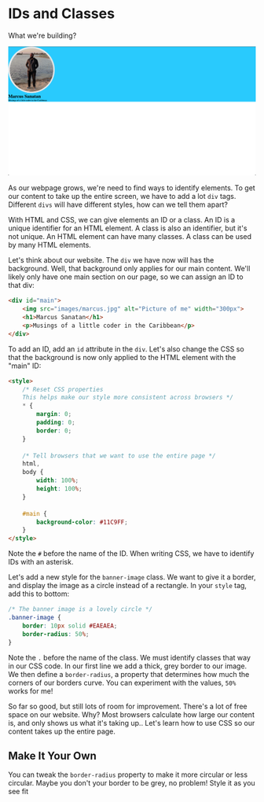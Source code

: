 # IDs and Classes

What we're building?

![Screenshot of completed step](screenshot04.png)

As our webpage grows, we're need to find ways to identify elements. To get our content to take up the entire screen, we have to add a lot `div` tags. Different `divs` will have different styles, how can we tell them apart?

With HTML and CSS, we can give elements an ID or a class. An ID is a unique identifier for an HTML element. A class is also an identifier, but it's not unique. An HTML element can have many classes. A class can be used by many HTML elements.

Let's think about our website. The `div` we have now will has the background. Well, that background only applies for our main content. We'll likely only have one main section on our page, so we can assign an ID to that div:

```html
<div id="main">
    <img src="images/marcus.jpg" alt="Picture of me" width="300px">
    <h1>Marcus Sanatan</h1>
    <p>Musings of a little coder in the Caribbean</p>
</div>
```

To add an ID, add an `id` attribute in the `div`. Let's also change the CSS so that the background is now only applied to the HTML element with the "main" ID:

```html
<style>
    /* Reset CSS properties
    This helps make our style more consistent across browsers */
    * {
        margin: 0;
        padding: 0;
        border: 0;
    }

    /* Tell browsers that we want to use the entire page */
    html,
    body {
        width: 100%;
        height: 100%;
    }

    #main {
        background-color: #11C9FF;
    }
</style>
```

Note the `#` before the name of the ID. When writing CSS, we have to identify IDs with an asterisk.

Let's add a new style for the `banner-image` class. We want to give it a border, and display the image as a circle instead of a rectangle. In your `style` tag, add this to bottom:

```css
/* The banner image is a lovely circle */
.banner-image {
    border: 10px solid #EAEAEA;
    border-radius: 50%;
}
```

Note the `.` before the name of the class. We must identify classes that way in our CSS code. In our first line we add a thick, grey border to our image. We then define a `border-radius`, a property that determines how much the corners of our borders curve. You can experiment with the values, `50%` works for me!

So far so good, but still lots of room for improvement. There's a lot of free space on our website. Why? Most browsers calculate how large our content is, and only shows us what it's taking up.. Let's learn how to use CSS so our content takes up the entire page.

## Make It Your Own

You can tweak the `border-radius` property to make it more circular or less circular. Maybe you don't your border to be grey, no problem! Style it as you see fit
